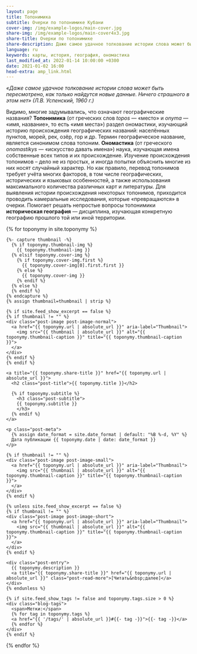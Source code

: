 ```yaml
---
layout: page
title: Топонимика
subtitle: Очерки по топонимике Кубани
cover-img: /img/example-logos/main-cover.jpg
share-img: /img/example-logos/main-cover4x3.jpg
share-title: Очерки по топонимике
share-description: Даже самое удачное толкование истории слова может быть пересмотрено, как только найдутся новые данные. Ничего страшного в этом нет
language: ru
keywords: карты, история, география, ономастика
last_modified_at: 2022-01-14 10:00:00 +0300
date: 2021-01-02 16:00
head-extra: amp_link.html
---
```

_«Даже самое удачное толкование истории слова может быть пересмотрено, как только найдутся новые данные. Ничего страшного в этом нет» (Л.В. Успенский, 1960 г.)_

Видимо, многие задумывались, что означают географические названия? **Топонимика** (от греческих слов _topos_ — «место» и _onyma_ — «имя, название», то есть «имя места») раздел ономастики, изучающий историю происхождения географических названий: населённых пунктов, морей, рек, озёр, гор и др. Термин географическое название, является синонимом слова топоним. **Ономастика** (от греческого _onomastikys_ — «искусство давать имена») наука, изучающая имена собственные всех типов и их происхождение.
Изучение происхождения топонимов – дело не из простых, и иногда попытки объяснить многие из них носят случайный характер. Но как правило, перевод топонимов требует учёта многих факторов, в том числе географических, исторических и языковых особенностей, а также использования максимального количества различных карт и литературы. Для выявления истории происхождения некоторых топонимов, приходится проводить камеральные исследования, которые «превращаются» в очерки. Помогает решать непростые вопросы топонимики **историческая география** — дисциплина, изучающая конкретную географию прошлого той или иной территории.

<div class="posts-list">
  {% for toponymy in site.toponymy %}
  <article class="post-preview">

    {%- capture thumbnail -%}
      {% if toponymy.thumbnail-img %}
        {{ toponymy.thumbnail-img }}
      {% elsif toponymy.cover-img %}
        {% if toponymy.cover-img.first %}
          {{ toponymy.cover-img[0].first.first }}
        {% else %}
          {{ toponymy.cover-img }}
        {% endif %}
      {% else %}
      {% endif %}
    {% endcapture %}
    {% assign thumbnail=thumbnail | strip %}

    {% if site.feed_show_excerpt == false %}
    {% if thumbnail != "" %}
    <div class="post-image post-image-normal">
      <a href="{{ toponymy.url | absolute_url }}" aria-label="Thumbnail">
        <img src="{{ thumbnail | absolute_url }}" alt="{{ toponymy.thumbnail-caption }}" title="{{ toponymy.thumbnail-caption }}">
      </a>
    </div>
    {% endif %}
    {% endif %}

    <a title="{{ toponymy.share-title }}" href="{{ toponymy.url | absolute_url }}">
      <h2 class="post-title">{{ toponymy.title }}</h2>

      {% if toponymy.subtitle %}
        <h3 class="post-subtitle">
        {{ toponymy.subtitle }}
        </h3>
      {% endif %}
    </a>

    <p class="post-meta">
      {% assign date_format = site.date_format | default: "%B %-d, %Y" %}
      Дата публикации {{ toponymy.date | date: date_format }}
    </p>

    {% if thumbnail != "" %}
    <div class="post-image post-image-small">
      <a href="{{ toponymy.url | absolute_url }}" aria-label="Thumbnail">
        <img src="{{ thumbnail | absolute_url }}" alt="{{ toponymy.thumbnail-caption }}" title="{{ toponymy.thumbnail-caption }}">
      </a>
    </div>
    {% endif %}

    {% unless site.feed_show_excerpt == false %}
    {% if thumbnail != "" %}
    <div class="post-image post-image-short">
      <a href="{{ toponymy.url | absolute_url }}" aria-label="Thumbnail">
        <img src="{{ thumbnail | absolute_url }}" alt="{{ toponymy.thumbnail-caption }}" title="{{ toponymy.thumbnail-caption }}">
      </a>
    </div>
    {% endif %}

    <div class="post-entry">
      {{ toponymy.description }}
      <a title="{{ toponymy.share-title }}" href="{{ toponymy.url | absolute_url }}" class="post-read-more">[Читать&nbsp;далее]</a>
    </div>
    {% endunless %}

    {% if site.feed_show_tags != false and toponymy.tags.size > 0 %}
    <div class="blog-tags">
      <span>Метки:</span>
      {% for tag in toponymy.tags %}
      <a href="{{ '/tags/' | absolute_url }}#{{- tag -}}">{{- tag -}}</a>
      {% endfor %}
    </div>
    {% endif %}

   </article>
  {% endfor %}
</div>
